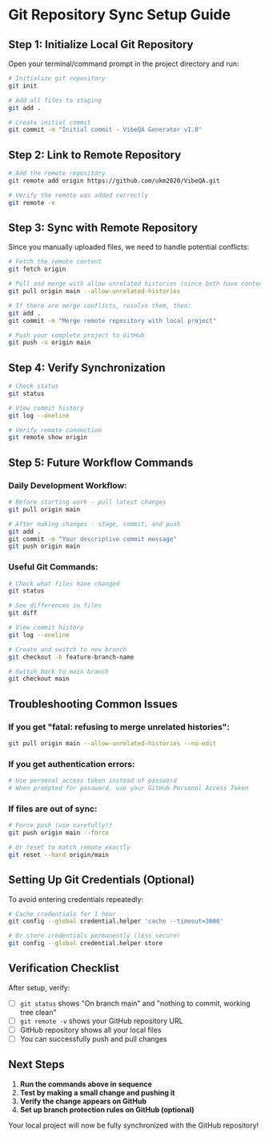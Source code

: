 # Git Repository Sync Setup Guide

## Step 1: Initialize Local Git Repository

Open your terminal/command prompt in the project directory and run:

```bash
# Initialize git repository
git init

# Add all files to staging
git add .

# Create initial commit
git commit -m "Initial commit - VibeQA Generator v1.0"
```

## Step 2: Link to Remote Repository

```bash
# Add the remote repository
git remote add origin https://github.com/ukm2020/VibeQA.git

# Verify the remote was added correctly
git remote -v
```

## Step 3: Sync with Remote Repository

Since you manually uploaded files, we need to handle potential conflicts:

```bash
# Fetch the remote content
git fetch origin

# Pull and merge with allow unrelated histories (since both have content)
git pull origin main --allow-unrelated-histories

# If there are merge conflicts, resolve them, then:
git add .
git commit -m "Merge remote repository with local project"

# Push your complete project to GitHub
git push -u origin main
```

## Step 4: Verify Synchronization

```bash
# Check status
git status

# View commit history
git log --oneline

# Verify remote connection
git remote show origin
```

## Step 5: Future Workflow Commands

### Daily Development Workflow:
```bash
# Before starting work - pull latest changes
git pull origin main

# After making changes - stage, commit, and push
git add .
git commit -m "Your descriptive commit message"
git push origin main
```

### Useful Git Commands:
```bash
# Check what files have changed
git status

# See differences in files
git diff

# View commit history
git log --oneline

# Create and switch to new branch
git checkout -b feature-branch-name

# Switch back to main branch
git checkout main
```

## Troubleshooting Common Issues

### If you get "fatal: refusing to merge unrelated histories":
```bash
git pull origin main --allow-unrelated-histories --no-edit
```

### If you get authentication errors:
```bash
# Use personal access token instead of password
# When prompted for password, use your GitHub Personal Access Token
```

### If files are out of sync:
```bash
# Force push (use carefully!)
git push origin main --force

# Or reset to match remote exactly
git reset --hard origin/main
```

## Setting Up Git Credentials (Optional)

To avoid entering credentials repeatedly:

```bash
# Cache credentials for 1 hour
git config --global credential.helper 'cache --timeout=3600'

# Or store credentials permanently (less secure)
git config --global credential.helper store
```

## Verification Checklist

After setup, verify:
- [ ] `git status` shows "On branch main" and "nothing to commit, working tree clean"
- [ ] `git remote -v` shows your GitHub repository URL
- [ ] GitHub repository shows all your local files
- [ ] You can successfully push and pull changes

## Next Steps

1. **Run the commands above in sequence**
2. **Test by making a small change and pushing it**
3. **Verify the change appears on GitHub**
4. **Set up branch protection rules on GitHub (optional)**

Your local project will now be fully synchronized with the GitHub repository!
